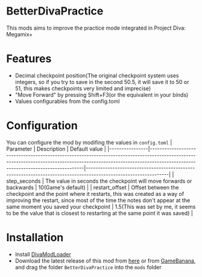 # BetterDivaPractice
This mods aims to improve the practice mode integrated in Project Diva: Megamix+


# Features
* Decimal checkpoint position(The original checkpoint system uses integers, so if you try to save in the second 50.5, it will save it to 50 or 51, this makes checkpoints very limited and imprecise)
* "Move Forward" by pressing Shift+F3(or the equivalent in your binds)
* Values configurables from the config.toml

# Configuration
You can configure the mod by modifing the values in `config.toml`
| Parameter      | Description                                                                                                                                                                                                   | Default value                                                                                                  |
|----------------|---------------------------------------------------------------------------------------------------------------------------------------------------------------------------------------------------------------|----------------------------------------------------------------------------------------------------------------|
| step_seconds   | The value in seconds the checkpoint will move forwards or backwards                                                                                                                                           | 10(Game's default)                                                                                             |
| restart_offset | Offset between the checkpoint and the point where it restarts, this was created as a way of improving the restart, since most of the time the notes don't appear at the same moment you saved your checkpoint | 1.5(This was set by me, it seems to be the value that is closest to restarting at the same point it was saved) |

# Installation
* Install [DivaModLoader](https://github.com/blueskythlikesclouds/DivaModLoader)
* Download the latest release of this mod from [here](https://github.com/Renzo904/BetterDivaPractice/releases/latest) or from [GameBanana](https://gamebanana.com/mods/482730), and drag the folder `BetterDivaPractice` into the `mods` folder
